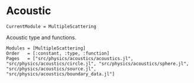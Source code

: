 # Acoustic

```@meta
CurrentModule = MultipleScattering
```

Acoustic type and functions.

```@autodocs
Modules = [MultipleScattering]
Order   = [:constant, :type, :function]
Pages   = ["src/physics/acoustics/acoustics.jl", "src/physics/acoustics/circle.jl", "src/physics/acoustics/sphere.jl", "src/physics/acoustics/source.jl", "src/physics/acoustics/boundary_data.jl"]
```
